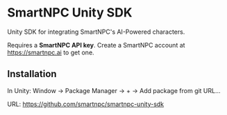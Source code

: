 # SmartNPC Unity SDK

Unity SDK for integrating SmartNPC's AI-Powered characters.

Requires a **SmartNPC API key**. Create a SmartNPC account at https://smartnpc.ai to get one.

## Installation

In Unity: Window -> Package Manager -> + -> Add package from git URL...

URL: https://github.com/smartnpc/smartnpc-unity-sdk